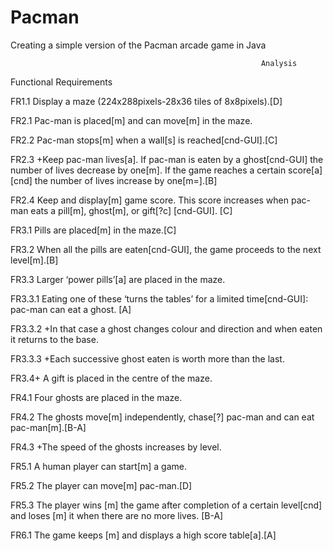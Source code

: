 # Pacman
Creating a simple version of the Pacman arcade game in Java

                                                            Analysis
Functional Requirements

FR1.1 Display a maze (224x288pixels-28x36 tiles of 8x8pixels).[D]

FR2.1 Pac-man is placed[m] and can move[m] in the maze.

FR2.2 Pac-man stops[m] when a wall[s] is reached[cnd-GUI].[C]

FR2.3 +Keep pac-man lives[a]. If pac-man is eaten by a ghost[cnd-GUI] the number of lives decrease by one[m]. If the game reaches a certain score[a] [cnd] the number of lives increase by one[m=].[B]

FR2.4 Keep and display[m] game score. This score increases when pac-man eats a pill[m], ghost[m], or gift[?c] [cnd-GUI]. [C]

FR3.1 Pills are placed[m] in the maze.[C]

FR3.2 When all the pills are eaten[cnd-GUI], the game proceeds to the next level[m].[B]

FR3.3 Larger ‘power pills’[a] are placed in the maze.

FR3.3.1 Eating one of these ‘turns the tables’ for a limited time[cnd-GUI]: pac-man can eat a ghost. [A]

FR3.3.2 +In that case a ghost changes colour and direction and when eaten it returns to the base.

FR3.3.3 +Each successive ghost eaten is worth more than the last.

FR3.4+ A gift is placed in the centre of the maze.

FR4.1 Four ghosts are placed in the maze.

FR4.2 The ghosts move[m] independently, chase[?] pac-man and can eat pac-man[m].[B-A]

FR4.3 +The speed of the ghosts increases by level.

FR5.1 A human player can start[m] a game.

FR5.2 The player can move[m] pac-man.[D]

FR5.3 The player wins [m] the game after completion of a certain level[cnd] and loses [m] it when there are no more lives. [B-A]

FR6.1 The game keeps [m] and displays a high score table[a].[A]